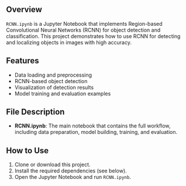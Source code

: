 ## Overview
`RCNN.ipynb` is a Jupyter Notebook that implements Region-based Convolutional Neural Networks (RCNN) for object detection and classification. This project demonstrates how to use RCNN for detecting and localizing objects in images with high accuracy.

## Features
- Data loading and preprocessing
- RCNN-based object detection
- Visualization of detection results
- Model training and evaluation examples

## File Description
- **RCNN.ipynb**: The main notebook that contains the full workflow, including data preparation, model building, training, and evaluation.

## How to Use
1. Clone or download this project.
2. Install the required dependencies (see below).
3. Open the Jupyter Notebook and run `RCNN.ipynb`.